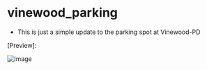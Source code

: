 # vinewood_parking

- This is just a simple update to the parking spot at Vinewood-PD

 [Preview]:

![image](https://user-images.githubusercontent.com/86840128/149987676-4aba3e98-28d7-4026-8a5d-6685ef98d2ef.png)
